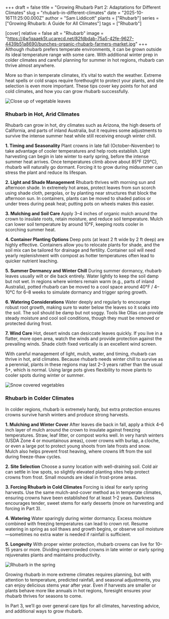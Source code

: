 +++
draft = false
title = "Growing Rhubarb Part 2: Adaptations for Different Climates"
slug = "rhubarb-in-different-climates"
date = "2025-10-16T11:25:00.000Z"
author = "Sam Liddicott"
plants = ["Rhubarb"]
series = ["Growing Rhubarb: A Guide for All Climates"]
tags = ["Rhubarb"]

[cover]
relative = false
alt = "Rhubarb"
image = "https://4w1qaaek5t.ucarecd.net/82fdbdab-75a5-42fe-9627-4439b51a8690/bunches-organic-rhubarb-farmers-market.jpg"
+++
Although rhubarb prefers temperate environments, it can be grown outside its ideal temperature range with some care. With additional winter prep in colder climates and careful planning for summer in hot regions, rhubarb can thrive almost anywhere.

More so than in temperate climates, it’s vital to watch the weather. Extreme heat spells or cold snaps require forethought to protect your plants, and site selection is even more important. These tips cover key points for hot and cold climates, and how you can grow rhubarb successfully.

![Close up of vegetable leaves](https://4w1qaaek5t.ucarecd.net/c3639c28-9355-4242-a1ca-bd91736dc31b/stem-leaves-closeup-farm-green-fresh-natural-food-crops-gardening-concept-agricultural-plants-growing-garden-beds.jpg)

### Rhubarb in Hot, Arid Climates

Rhubarb can grow in hot, dry climates such as Arizona, the high deserts of California, and parts of inland Australia, but it requires some adjustments to survive the intense summer heat while still receiving enough winter chill.

**1. Timing and Seasonality**
Plant crowns in late fall (October–November) to take advantage of cooler temperatures and help roots establish. Light harvesting can begin in late winter to early spring, before the intense summer heat arrives. Once temperatures climb above about 85°F (29°C), rhubarb will naturally go dormant. Forcing it to grow during midsummer can stress the plant and reduce its lifespan.

**2. Light and Shade Management**
Rhubarb thrives with morning sun and afternoon shade. In extremely hot areas, protect leaves from sun scorch using shade cloth, pergolas, or by planting near structures that block the afternoon sun. In containers, plants can be moved to shaded patios or under trees during peak heat; putting pots on wheels makes this easier.

**3. Mulching and Soil Care**
Apply 3–4 inches of organic mulch around the crown to insulate roots, retain moisture, and reduce soil temperature. Mulch can lower soil temperature by around 10°F, keeping roots cooler in scorching summer heat.

**4. Container Planting Options**
Deep pots (at least 2 ft wide by 2 ft deep) are highly effective. Containers allow you to relocate plants for shade, and the soil mix can be tailored for drainage and fertility. Container soil will need yearly replenishment with compost as hotter temperatures often lead to quicker nutrient leaching.

**5. Summer Dormancy and Winter Chill**
During summer dormancy, rhubarb leaves usually wilt or die back entirely. Water lightly to keep the soil damp but not wet. In regions where winters remain warm (e.g., parts of inland Australia), potted rhubarb can be moved to a cool space around 40°F / 4–10°C for 6–8 weeks to simulate dormancy and trigger spring growth.

**6. Watering Considerations**
Water deeply and regularly to encourage robust root growth, making sure to water below the leaves so it soaks into the soil. The soil should be damp but not soggy. Tools like Ollas can provide steady moisture and cool soil conditions, though they must be removed or protected during frost.

**7. Wind Care**
Hot, desert winds can desiccate leaves quickly. If you live in a flatter, more open area, watch the winds and provide protection against the prevailing winds. Shade cloth fixed vertically is an excellent wind screen.

With careful management of light, mulch, water, and timing, rhubarb can thrive in hot, arid climates. Because rhubarb needs winter chill to survive as a perennial, plants in these regions may last 2–3 years rather than the usual 5+, which is normal. Using large pots gives flexibility to move plants to cooler spots during winter or summer.

![Snow covered vegetables](https://4w1qaaek5t.ucarecd.net/098a290d-9c4f-4338-a2a9-99fe72afbd27/winter-garden-kale-broccoli-are-covered-fresh-blanket-snow.jpg)

### Rhubarb in Colder Climates

In colder regions, rhubarb is extremely hardy, but extra protection ensures crowns survive harsh winters and produce strong harvests.

**1. Mulching and Winter Cover**
After leaves die back in fall, apply a thick 4–6 inch layer of mulch around the crown to insulate against freezing temperatures. Straw, leaf litter, or compost works well. In very harsh winters (USDA Zone 4 or mountainous areas), cover crowns with burlap, a cloche, or even a large pot to protect young shoots from late frosts and snow. Mulch also helps prevent frost heaving, where crowns lift from the soil during freeze-thaw cycles.

**2. Site Selection**
Choose a sunny location with well-draining soil. Cold air can settle in low spots, so slightly elevated planting sites help protect crowns from frost. Small mounds are ideal in frost-prone areas.

**3. Forcing Rhubarb in Cold Climates**
Forcing is ideal for early spring harvests. Use the same mulch-and-cover method as in temperate climates, ensuring crowns have been established for at least 1–2 years. Darkness encourages tender, sweet stems for early desserts (more on harvesting and forcing in Part 3).

**4. Watering**
Water sparingly during winter dormancy. Excess moisture combined with freezing temperatures can lead to crown rot. Resume watering in spring as soil thaws and growth begins, or observe soil moisture—sometimes no extra water is needed if rainfall is sufficient.

**5. Longevity**
With proper winter protection, rhubarb crowns can live for 10–15 years or more. Dividing overcrowded crowns in late winter or early spring rejuvenates plants and maintains productivity.

![Rhubarb in the spring](https://4w1qaaek5t.ucarecd.net/02e94c3c-f3a0-4374-a1d9-42215991be82/bud-young-rhubarb-large-green-leaves-spring-seasonal-growing-plants-gardening-concept.jpg)

Growing rhubarb in more extreme climates requires planning, but with attention to temperature, predicted rainfall, and seasonal adjustments, you can enjoy delicious stems year after year. Even if harvests are smaller or plants behave more like annuals in hot regions, foresight ensures your rhubarb thrives for seasons to come.

In Part 3, we’ll go over general care tips for all climates, harvesting advice, and additional ways to grow rhubarb.
